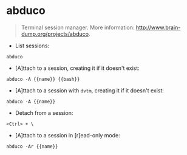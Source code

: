 # abduco

> Terminal session manager.
> More information: <http://www.brain-dump.org/projects/abduco>.

- List sessions:

`abduco`

- [A]ttach to a session, creating it if it doesn't exist:

`abduco -A {{name}} {{bash}}`

- [A]ttach to a session with `dvtm`, creating it if it doesn't exist:

`abduco -A {{name}}`

- Detach from a session:

`<Ctrl> + \`

- [A]ttach to a session in [r]ead-only mode:

`abduco -Ar {{name}}`
